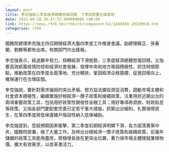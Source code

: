 ```yaml
---
layout: post
title: 李克強指三季度經濟總體恢復回穩　下季政策要全面落地
date: 2022-09-28 20:47:57.000000000 +08:00
link: https://news.rthk.hk/rthk/ch/component/k2/1668858-20220928.htm
categories: rthk
---
```


國務院總理李克強主持召開穩經濟大盤四季度工作推進會議。副總理韓正、孫春蘭、劉鶴等都有出席。有關部門作出匯報。

李克強表示，經過艱辛努力，扭轉經濟下滑態勢，三季度經濟總體恢復回穩，又指要高效統籌疫情防控和經濟社會發展，發揮中央和地方兩個積極性，抓住時間節點，推動政策在四季度全面落地、充分顯效，鞏固經濟企穩基礎、促進回穩向上，確保運行在合理區間。

李克強說，要針對需求偏弱的突出矛盾，想方設法擴投資促消費，調動市場主體和社會資本積極性，繼續實施好穩經濟一攬子政策和接續政策，注重用好近期出台的兩項重要政策工具，包括用好政策性開發性金融工具；用好專項再貸款、財政貼息等政策，又指各部門要配套完善已定若干重大措施，抓緊出台細則，扎實保障民生，在第四季度將低保邊緣戶階段性納入低保補助。

李克強提到，受超預期因素衝擊，第二季度前期經濟明顯下滑，各方面落實黨中央、國務院部署，做了大量工作。及時出台穩經濟一攬子政策和接續政策，前幾年儲備的政策工具能用盡用，將穩增長放在更突出位置，著力保市場主體穩就業穩物價，擴大有效需求，以改革激活力。
